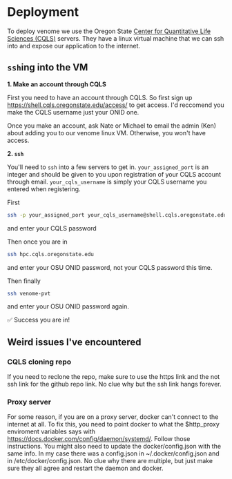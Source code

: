 # Deployment

To deploy venome we use the Oregon State [Center for Quantitative Life Sciences (CQLS)](https://cqls.oregonstate.edu/) servers. They have a linux virtual machine that we can ssh into and expose our application to the internet.

## `ssh`ing into the VM

**1. Make an account through CQLS**

First you need to have an account through CQLS. So first sign up https://shell.cqls.oregonstate.edu/access/ to get access. I'd reccomend you make the CQLS username just your ONID one.

Once you make an account, ask Nate or Michael to email the admin (Ken) about adding you to our venome linux VM. Otherwise, you won't have access.

**2. `ssh`**

You'll need to `ssh` into a few servers to get in. `your_assigned_port` is an integer and should be given to you upon registration of your CQLS account through email. `your_cqls_username` is simply your CQLS username you entered when registering.

First 

```bash
ssh -p your_assigned_port your_cqls_username@shell.cqls.oregonstate.edu
```
and enter your CQLS password

Then once you are in

```bash
ssh hpc.cqls.oregonstate.edu
```
and enter your OSU ONID password, not your CQLS password this time.

Then finally

```bash
ssh venome-pvt
```
and enter your OSU ONID password again.

✅ Success you are in!

## Weird issues I've encountered

### CQLS cloning repo

If you need to reclone the repo, make sure to use the https link and the not ssh link for the github repo link. No clue why but the ssh link hangs forever.

### Proxy server

For some reason, if you are on a proxy server, docker can't connect to the internet at all. To fix this, you need to point docker to what the $http_proxy enviroment variables says with https://docs.docker.com/config/daemon/systemd/. Follow those instructions. You might also need to update the docker/config.json with the same info. In my case there was a config.json in ~/.docker/config.json and in /etc/docker/config.json. No clue why there are multiple, but just make sure they all agree and restart the daemon and docker. 




